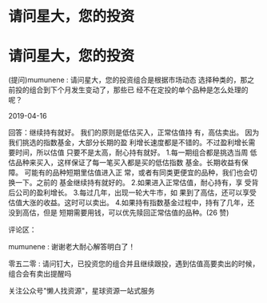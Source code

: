 # 请问星大，您的投资

# 请问星大，您的投资

(提问)mumunene : 请问星大，您的投资组合是根据市场动态 选择种类的，那之前投的组合到下个月发生变动了，那些已 经不在定投的单个品种是怎么处理的呢？

2019-04-16

回答：继续持有就好。 我们的原则是低估买入，正常估值持 有，高估卖出。 因为我们挑选的指数基金，大部分长期的盈 利增长速度都是不错的。不过盈利增长需要时间，所以估值 只要不是太高，耐心持有就好。 1.每一期组合都是挑选当周 低估品种来买入，这样保证了每一笔买入都是买的低估指数 基金。长期收益有保障。 可能有的品种短期里估值进入正 常，或者有同类更便宜的品种，我们也会切换一下。之前的 基金继续持有就好的。 2.如果进入正常估值，耐心持有，享 受背后公司的盈利增长。 3.每过几年，出现一轮大牛市，如 果到了高估，还可以享受估值大涨的收益。这时可以卖出。 4.如果持有指数基金过程中，持有了几年，还没到高估，但是 短期需要用钱，可以优先赎回正常估值的品种。(26 赞)

评论区：

mumunene : 谢谢老大耐心解答明白了！

零五二零 : 请问钉大，已投资您的组合并且继续跟投，遇到估值高要卖出的时候，组合会有卖出提醒吗

关注公众号"懒人找资源"，星球资源一站式服务